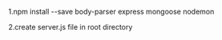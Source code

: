 1.npm install --save body-parser express mongoose nodemon

2.create server.js file in root directory
